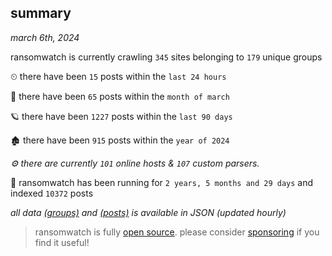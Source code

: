 
## summary
_march 6th, 2024_

ransomwatch is currently crawling `345` sites belonging to `179` unique groups

⏲ there have been `15` posts within the `last 24 hours`

🦈 there have been `65` posts within the `month of march`

🪐 there have been `1227` posts within the `last 90 days`

🏚 there have been `915` posts within the `year of 2024`

_⚙️ there are currently `101` online hosts & `107` custom parsers._

🦕 ransomwatch has been running for `2 years, 5 months and 29 days` and indexed `10372` posts

_all data  [(groups)](http://ransomwhat.telemetry.ltd/groups) and [(posts)](http://ransomwhat.telemetry.ltd/posts) is available in JSON (updated hourly)_

> ransomwatch is fully [open source](https://github.com/joshhighet/ransomwatch#ransomwatch--). please consider [sponsoring](https://github.com/sponsors/joshhighet) if you find it useful!
